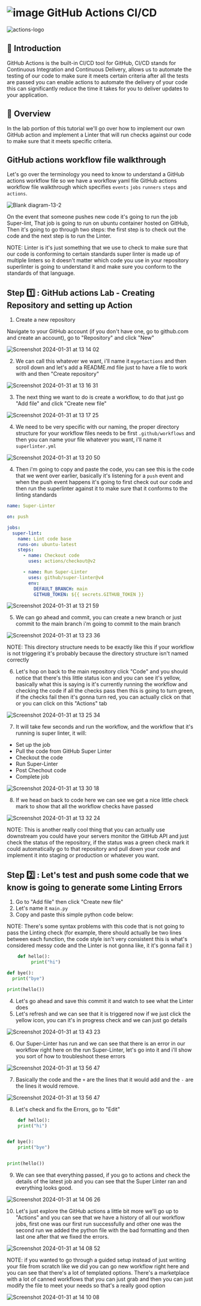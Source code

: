 # ![image](https://github.com/julien-muke/mygitactions/assets/110755734/6f563446-e59e-44c5-b977-b0e16ddc7edc) GitHub Actions CI/CD


![actions-logo](https://github.com/julien-muke/mygitactions/assets/110755734/aeb3b495-b4e2-4981-bd75-240593ce5f69)


## 🤖 Introduction

GitHub Actions is the built-in CI/CD tool for GitHub, CI/CD stands for Continuous Integration and Continuous Delivery, allows us to automate the testing of our code to make sure it meets certain criteria after all the tests are passed you can enable actions to automate the delivery of your code this can significantly reduce the time it takes for you to deliver updates to your application.

## 📝 Overview

In the lab portion of this tutorial we'll go over how to implement our own GitHub action and implement a Linter that will run checks against our code to make sure that it meets specific criteria.


## GitHub actions workflow file walkthrough

Let's go over the terminology you need to know to understand a GitHub actions workflow file so we have a workflow yaml file GitHub actions workflow file walkthrough which specifies `events` `jobs` `runners` `steps` and `actions`.

![Blank diagram-13-2](https://github.com/julien-muke/mygitactions/assets/110755734/c3a3543d-1288-445d-bfb6-8808ff2acd06)


On the event that someone pushes new code it's going to run the job Super-lint,
That job is going to run on ubuntu container hosted on GitHub,
Then it's going to go through two steps: the first step is to check out the code and the next step is to run the Linter.
  
NOTE: Linter is it's just something that we use to check to make sure that our code is conforming to certain standards super linter is made up of multiple linters so it doesn't matter which code you use in your repository superlinter is going to understand it and make sure you conform to the standards of that language.


## Step 1️⃣ : GitHub actions Lab - Creating Repository and setting up Action

1. Create a new repository

Navigate to your GitHub account (if you don't have one, go to github.com and create an account), go to "Repository" and click "New"

![Screenshot 2024-01-31 at 13 14 02](https://github.com/julien-muke/mygitactions/assets/110755734/38952beb-aae7-4a4f-aac2-766ed417fb3c)


2. We can call this whatever we want, i'll name it `mygetactions` and then scroll down and let's add a README.md file just to have a file to work with and then "Create repository"


![Screenshot 2024-01-31 at 13 16 31](https://github.com/julien-muke/mygitactions/assets/110755734/d2eebbf3-1f75-49f6-a011-5f9554554519)



3. The next thing we want to do is create a workflow, to do that just go "Add file" and click "Create new file"


![Screenshot 2024-01-31 at 13 17 25](https://github.com/julien-muke/mygitactions/assets/110755734/15498530-ee16-4c4e-833b-1950864db961)


4. We need to be very specific with our naming, the proper directory structure for your workflow files needs to be first `.github/workflows` and then you can name your file whatever you want, i'll name it `superlinter.yml`

![Screenshot 2024-01-31 at 13 20 50](https://github.com/julien-muke/mygitactions/assets/110755734/22226004-c25a-4514-88dc-cf080ef2a60c)




4. Then i'm going to copy and paste the code, you can see this is the code that we went over earlier, basically it's listening for a `push` event and when the push event happens it's going to first check out our code and then run the superlinter against it to make sure that it conforms to the linting standards

```yml
name: Super-Linter

on: push

jobs:
  super-lint:
    name: Lint code base
    runs-on: ubuntu-latest
    steps:
      - name: Checkout code
        uses: actions/checkout@v2

      - name: Run Super-Linter
        uses: github/super-linter@v4
        env:
          DEFAULT_BRANCH: main
          GITHUB_TOKEN: ${{ secrets.GITHUB_TOKEN }}

```


![Screenshot 2024-01-31 at 13 21 59](https://github.com/julien-muke/mygitactions/assets/110755734/ef603b83-7ec9-488d-95cf-8f559a8a1b1f)


5. We can go ahead and commit, you can create a new branch or just commit to the main branch i'm going to commit to the main branch


![Screenshot 2024-01-31 at 13 23 36](https://github.com/julien-muke/mygitactions/assets/110755734/85fa7f14-7ff6-4bb6-944e-6fd2d04361a6)


NOTE: This directory structure needs to be exactly like this if your workflow is not triggering it's probably because the directory structure isn't named correctly


6. Let's hop on back to the main repository click "Code" and you should notice that there's this little status icon and you can see it's yellow, basically what this is saying is it's currently running the workflow and checking the code if all the checks pass then this is going to turn green, if the checks fail then it's gonna turn red, you can actually click on that or you can click on this "Actions" tab


![Screenshot 2024-01-31 at 13 25 34](https://github.com/julien-muke/mygitactions/assets/110755734/cd788f0f-52a3-46fa-859b-85bcd4cabc3f)


7.  It will take few seconds and run the workflow, and the workflow that it's running is super linter, it will:

* Set up the job
* Pull the code from GitHub Super Linter
* Checkout the code
* Run Super-Linter
* Post Chechout code
* Complete job


![Screenshot 2024-01-31 at 13 30 18](https://github.com/julien-muke/mygitactions/assets/110755734/22dbf8bc-ccf3-413a-a00c-3988ff684231)


8. If we head on back to code here we can see we get a nice little check mark to show that all the workflow checks have passed



![Screenshot 2024-01-31 at 13 32 24](https://github.com/julien-muke/mygitactions/assets/110755734/135b4f2c-5832-48dd-bad6-7dafeb963db9)



NOTE: This is another really cool thing that you can actually use downstream you could have your servers monitor the
GitHub API and just check the status of the repository, if the status was a green check mark it could automatically go to that
repository and pull down your code and implement it into staging or production or whatever you want.


## Step 2️⃣ : Let's test and push some code that we know is going to generate some Linting Errors

1. Go to "Add file" then click "Create new file"
2. Let's name it `main.py`
3. Copy and paste this simple python code below:

NOTE: There's some syntax problems with this code that is not going to pass the Linting
check (for example, there should actually be two lines between each function, the code style isn't very consistent this is what's considered messy code and the Linter is not gonna like, it it's gonna fail it )


```py
    def hello():
         print("hi")

def bye():
  print("bye")

print(hello())
```

4. Let's go ahead and save this commit it and watch to see what the Linter does 
5. Let's refresh and we can see that it is triggered now if we just click the yellow icon, you can it's in progress check and we can just go details


![Screenshot 2024-01-31 at 13 43 23](https://github.com/julien-muke/mygitactions/assets/110755734/74d6d885-080c-463f-a061-0d54ef884a2d)



6. Our Super-Linter has run and we can see that there is an error in our workflow right here on the run Super-Linter, let's go into it and i'll show you sort of how to troubleshoot these errors


![Screenshot 2024-01-31 at 13 56 47](https://github.com/julien-muke/mygitactions/assets/110755734/c789cb1f-b460-4971-ab6d-c0d6bdc594eb)


7. Basically the code and the `+` are the lines that it would add and the `-` are the lines it would remove.


![Screenshot 2024-01-31 at 13 56 47](https://github.com/julien-muke/mygitactions/assets/110755734/6caa73d5-10b2-4596-9637-f784d2660780)


8. Let's check and fix the Errors, go to "Edit"

```py
    def hello():
    print("hi")


def bye():
    print("bye")


print(hello())
```


9. We can see that everything passed, if you go to actions and check the details of the latest job and you can see that the Super Linter ran and everything looks good.


![Screenshot 2024-01-31 at 14 06 26](https://github.com/julien-muke/mygitactions/assets/110755734/3f3ee412-ad28-4c1c-a800-c10912a825a3)


10. Let's just explore the GitHub actions a little bit more we'll go up to "Actions" and you can see that we have a history of all our workflow jobs, first one was our first run successfully and other one was the second run we added the python file with the bad formatting and then last one after that we fixed the errors.


![Screenshot 2024-01-31 at 14 08 52](https://github.com/julien-muke/mygitactions/assets/110755734/ad2fac8e-8628-48be-8fa2-4584d2c69fa3)



NOTE: if you wanted to go through a guided setup instead of just writing your file from scratch like we did you can go new workflow right here and you can see that there's a lot of templated options. There's a marketplace with a lot of canned workflows that you can just grab and then you can just modify the file to meet your needs so that's a really good option


![Screenshot 2024-01-31 at 14 10 08](https://github.com/julien-muke/mygitactions/assets/110755734/eecefbde-8658-45df-af8d-f723bb56c33f)
